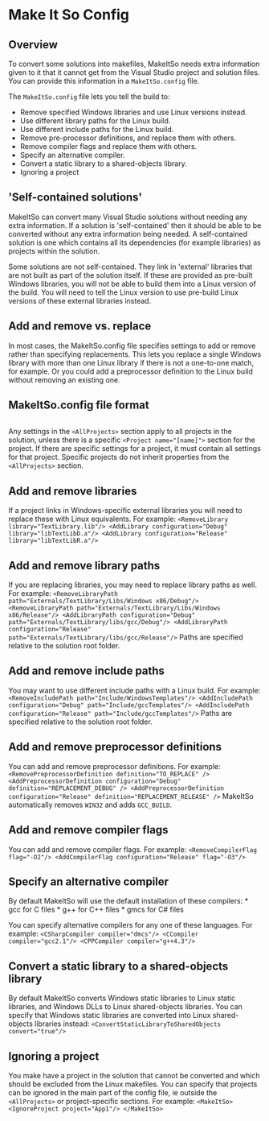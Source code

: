 Make It So Config
=================

Overview
--------
To convert some solutions into makefiles, MakeItSo needs extra information given to it that it cannot get from the Visual Studio project and solution files. You can provide this information in a `MakeItSo.config` file.

The `MakeItSo.config` file lets you tell the build to:

* Remove specified Windows libraries and use Linux versions instead.
* Use different library paths for the Linux build.
* Use different include paths for the Linux build.
* Remove pre-processor definitions, and replace them with others.
* Remove compiler flags and replace them with others.
* Specify an alternative compiler.
* Convert a static library to a shared-objects library.
* Ignoring a project

'Self-contained solutions'
--------------------------
MakeItSo can convert many Visual Studio solutions without needing any extra information. If a solution is 'self-contained' then it should be able to be converted without any extra information being needed. A self-contained solution is one which contains all its dependencies (for example libraries) as projects within the solution.

Some solutions are not self-contained. They link in 'external' libraries that are not built as part of the solution itself. If these are provided as pre-built Windows libraries, you will not be able to build them into a Linux version of the build. You will need to tell the Linux version to use pre-build Linux versions of these external libraries instead.

Add and remove vs. replace
--------------------------
In most cases, the MakeItSo.config file specifies settings to add or remove rather than specifying replacements. This lets you replace a single Windows library with more than one Linux library if there is not a one-to-one match, for example. Or you could add a preprocessor definition to the Linux build without removing an existing one.

MakeItSo.config file format
---------------------------
```
```

Any settings in the `<AllProjects>` section apply to all projects in the solution, unless there is a specific `<Project name="[name]">` section for the project. If there are specific settings for a project, it must contain all settings for that project. Specific projects do not inherit properties from the `<AllProjects>` section.

Add and remove libraries
------------------------
If a project links in Windows-specific external libraries you will need to replace these with Linux equivalents. For example: `<RemoveLibrary library="TextLibrary.lib"/> <AddLibrary configuration="Debug" library="libTextLibD.a"/> <AddLibrary configuration="Release" library="libTextLibR.a"/>`

Add and remove library paths
----------------------------
If you are replacing libraries, you may need to replace library paths as well. For example: `<RemoveLibraryPath path="Externals/TextLibrary/Libs/Windows x86/Debug"/> <RemoveLibraryPath path="Externals/TextLibrary/Libs/Windows x86/Release"/> <AddLibraryPath configuration="Debug" path="Externals/TextLibrary/libs/gcc/Debug"/> <AddLibraryPath configuration="Release" path="Externals/TextLibrary/libs/gcc/Release"/>` Paths are specified relative to the solution root folder.

Add and remove include paths
----------------------------
You may want to use different include paths with a Linux build. For example: `<RemoveIncludePath path="Include/WindowsTemplates"/> <AddIncludePath configuration="Debug" path="Include/gccTemplates"/> <AddIncludePath configuration="Release" path="Include/gccTemplates"/>` Paths are specified relative to the solution root folder.

Add and remove preprocessor definitions
---------------------------------------
You can add and remove preprocessor definitions. For example: `<RemovePreprocessorDefinition definition="TO_REPLACE" /> <AddPreprocessorDefinition configuration="Debug" definition="REPLACEMENT_DEBUG" /> <AddPreprocessorDefinition configuration="Release" definition="REPLACEMENT_RELEASE" />` MakeItSo automatically removes `WIN32` and adds `GCC_BUILD`.

Add and remove compiler flags
-----------------------------
You can add and remove compiler flags. For example: `<RemoveCompilerFlag flag="-O2"/> <AddCompilerFlag configuration="Release" flag="-O3"/>`

Specify an alternative compiler
-------------------------------
By default MakeItSo will use the default installation of these compilers: * gcc for C files * g++ for C++ files * gmcs for C# files

You can specify alternative compilers for any one of these languages. For example: `<CSharpCompiler compiler="dmcs"/> <CCompiler compiler="gcc2.1"/> <CPPCompiler compiler="g++4.3"/>`

Convert a static library to a shared-objects library
----------------------------------------------------
By default MakeItSo converts Windows static libraries to Linux static libraries, and Windows DLLs to Linux shared-objects libraries. You can specify that Windows static libraries are converted into Linux shared-objects libraries instead: `<ConvertStaticLibraryToSharedObjects convert="true"/>`

Ignoring a project
------------------
You make have a project in the solution that cannot be converted and which should be excluded from the Linux makefiles. You can specify that projects can be ignored in the main part of the config file, ie outside the `<AllProjects>` or project-specific sections. For example: `<MakeItSo> <IgnoreProject project="App1"/> </MakeItSo>`
